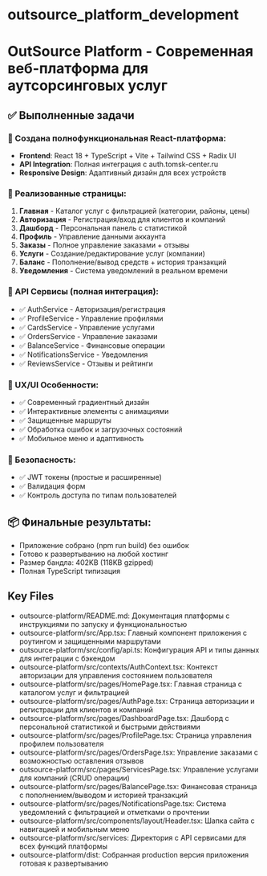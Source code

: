 # outsource_platform_development

# OutSource Platform - Современная веб-платформа для аутсорсинговых услуг

## ✅ Выполненные задачи

### 🚀 Создана полнофункциональная React-платформа:
- **Frontend**: React 18 + TypeScript + Vite + Tailwind CSS + Radix UI
- **API Integration**: Полная интеграция с auth.tomsk-center.ru
- **Responsive Design**: Адаптивный дизайн для всех устройств

### 📱 Реализованные страницы:
1. **Главная** - Каталог услуг с фильтрацией (категории, районы, цены)
2. **Авторизация** - Регистрация/вход для клиентов и компаний  
3. **Дашборд** - Персональная панель с статистикой
4. **Профиль** - Управление данными аккаунта
5. **Заказы** - Полное управление заказами + отзывы
6. **Услуги** - Создание/редактирование услуг (компании)
7. **Баланс** - Пополнение/вывод средств + история транзакций
8. **Уведомления** - Система уведомлений в реальном времени

### 🔧 API Сервисы (полная интеграция):
- ✅ AuthService - Авторизация/регистрация
- ✅ ProfileService - Управление профилями
- ✅ CardsService - Управление услугами
- ✅ OrdersService - Управление заказами
- ✅ BalanceService - Финансовые операции
- ✅ NotificationsService - Уведомления
- ✅ ReviewsService - Отзывы и рейтинги

### 🎨 UX/UI Особенности:
- ✅ Современный градиентный дизайн
- ✅ Интерактивные элементы с анимациями
- ✅ Защищенные маршруты
- ✅ Обработка ошибок и загрузочных состояний
- ✅ Мобильное меню и адаптивность

### 🔐 Безопасность:
- ✅ JWT токены (простые и расширенные)
- ✅ Валидация форм
- ✅ Контроль доступа по типам пользователей

## 📦 Финальные результаты:
- Приложение собрано (npm run build) без ошибок
- Готово к развертыванию на любой хостинг
- Размер бандла: 402KB (118KB gzipped)
- Полная TypeScript типизация

## Key Files

- outsource-platform/README.md: Документация платформы с инструкциями по запуску и функциональностью
- outsource-platform/src/App.tsx: Главный компонент приложения с роутингом и защищенными маршрутами
- outsource-platform/src/config/api.ts: Конфигурация API и типы данных для интеграции с бэкендом
- outsource-platform/src/contexts/AuthContext.tsx: Контекст авторизации для управления состоянием пользователя
- outsource-platform/src/pages/HomePage.tsx: Главная страница с каталогом услуг и фильтрацией
- outsource-platform/src/pages/AuthPage.tsx: Страница авторизации и регистрации для клиентов и компаний
- outsource-platform/src/pages/DashboardPage.tsx: Дашборд с персональной статистикой и быстрыми действиями
- outsource-platform/src/pages/ProfilePage.tsx: Страница управления профилем пользователя
- outsource-platform/src/pages/OrdersPage.tsx: Управление заказами с возможностью оставления отзывов
- outsource-platform/src/pages/ServicesPage.tsx: Управление услугами для компаний (CRUD операции)
- outsource-platform/src/pages/BalancePage.tsx: Финансовая страница с пополнением/выводом и историей транзакций
- outsource-platform/src/pages/NotificationsPage.tsx: Система уведомлений с фильтрацией и отметками о прочтении
- outsource-platform/src/components/layout/Header.tsx: Шапка сайта с навигацией и мобильным меню
- outsource-platform/src/services: Директория с API сервисами для всех функций платформы
- outsource-platform/dist: Собранная production версия приложения готовая к развертыванию
